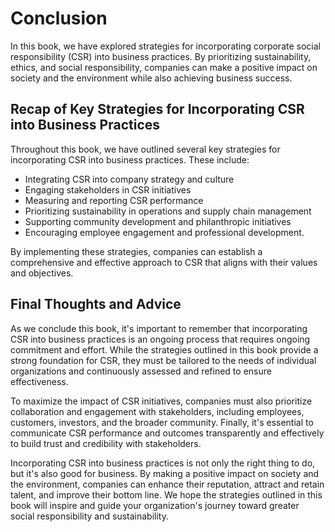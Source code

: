 # Conclusion

In this book, we have explored strategies for incorporating corporate social responsibility (CSR) into business practices. By prioritizing sustainability, ethics, and social responsibility, companies can make a positive impact on society and the environment while also achieving business success.

Recap of Key Strategies for Incorporating CSR into Business Practices
---------------------------------------------------------------------

Throughout this book, we have outlined several key strategies for incorporating CSR into business practices. These include:

* Integrating CSR into company strategy and culture
* Engaging stakeholders in CSR initiatives
* Measuring and reporting CSR performance
* Prioritizing sustainability in operations and supply chain management
* Supporting community development and philanthropic initiatives
* Encouraging employee engagement and professional development.

By implementing these strategies, companies can establish a comprehensive and effective approach to CSR that aligns with their values and objectives.

Final Thoughts and Advice
-------------------------

As we conclude this book, it's important to remember that incorporating CSR into business practices is an ongoing process that requires ongoing commitment and effort. While the strategies outlined in this book provide a strong foundation for CSR, they must be tailored to the needs of individual organizations and continuously assessed and refined to ensure effectiveness.

To maximize the impact of CSR initiatives, companies must also prioritize collaboration and engagement with stakeholders, including employees, customers, investors, and the broader community. Finally, it's essential to communicate CSR performance and outcomes transparently and effectively to build trust and credibility with stakeholders.

Incorporating CSR into business practices is not only the right thing to do, but it's also good for business. By making a positive impact on society and the environment, companies can enhance their reputation, attract and retain talent, and improve their bottom line. We hope the strategies outlined in this book will inspire and guide your organization's journey toward greater social responsibility and sustainability.